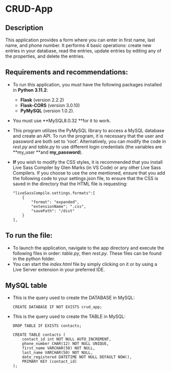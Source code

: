 # CRUD-App

## Description
This application provides a form where you can enter in first name, last name, and phone number. It performs 4 basic operations: create new entries in your database, read the entries, update entries by editing any of the properties, and delete the entries.

## Requirements and recommendations:
-   To run this application, you must have the following packages installed in **Python 3.11.2**: 
    -   **Flask** (version 2.2.2)
    -   **Flask-CORS** (version 3.0.10)
    -   **PyMySQL** (version 1.0.2).
-	You must use **MySQL8.0.32 **for it to work.
-   This program utilizes the PyMySQL library to access a MySQL database and create an API. To run the program, it is necessary that the user and password are both set to 'root'. Alternatively, you can modify the code in *rest.py* and *table.py* to use different login credentials (the variables are **my_user **and **my_password**).
-   **If** you wish to modify the CSS styles, it is recommended that you install Live Sass Compiler by Glen Marks (in VS Code) or any other Live Sass Compilers. If you choose to use the one mentioned, ensure that you add the following code to your settings.json file, to ensure that the CSS is saved in the directory that the HTML file is requesting:

        "liveSassCompile.settings.formats":[
            {
                "format": "expanded",
                "extensionName": ".css",
                "savePath": "/dist"
            }
        ],

## To run the file:
-   To launch the application, navigate to the app directory and execute the following files in order: *table.py*, then *rest.py*. These files can be found in the python folder. 
-   You can start the *index.html* file by simply clicking on it or by using a Live Server extension in your preferred IDE.

## MySQL table 
-   This is the query used to create the DATABASE in MySQL:

        CREATE DATABASE IF NOT EXISTS crud_app;

-   This is the query used to create the TABLE in MySQL:

        DROP TABLE IF EXISTS contacts;

        CREATE TABLE contacts (
            contact_id int NOT NULL AUTO_INCREMENT,
            phone_number CHAR(12) NOT NULL UNIQUE,
            first_name VARCHAR(50) NOT NULL,
            last_name VARCHAR(50) NOT NULL,
            date_registered DATETIME NOT NULL DEFAULT NOW(),
            PRIMARY KEY (contact_id)
        );